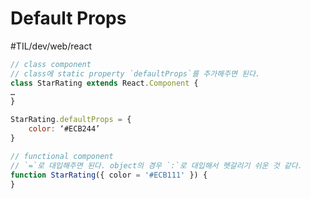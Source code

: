 # Default Props
#TIL/dev/web/react

```javascript
// class component
// class에 static property `defaultProps`를 추가해주면 된다. 
class StarRating extends React.Component {
…
}

StarRating.defaultProps = {
	color: ‘#ECB244’
}
```


```javascript
// functional component
// `=`로 대입해주면 된다. object의 경우 `:`로 대입해서 헷갈리기 쉬운 것 같다.
function StarRating({ color = '#ECB111' }) {
}
```
